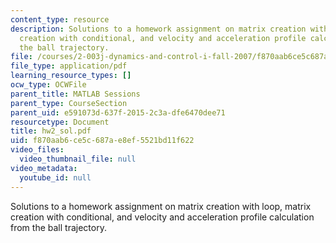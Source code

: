```yaml
---
content_type: resource
description: Solutions to a homework assignment on matrix creation with loop, matrix
  creation with conditional, and velocity and acceleration profile calculation from
  the ball trajectory.
file: /courses/2-003j-dynamics-and-control-i-fall-2007/f870aab6ce5c687ae8ef5521bd11f622_hw2_sol.pdf
file_type: application/pdf
learning_resource_types: []
ocw_type: OCWFile
parent_title: MATLAB Sessions
parent_type: CourseSection
parent_uid: e591073d-637f-2015-2c3a-dfe6470dee71
resourcetype: Document
title: hw2_sol.pdf
uid: f870aab6-ce5c-687a-e8ef-5521bd11f622
video_files:
  video_thumbnail_file: null
video_metadata:
  youtube_id: null
---
```

Solutions to a homework assignment on matrix creation with loop, matrix creation with conditional, and velocity and acceleration profile calculation from the ball trajectory.

